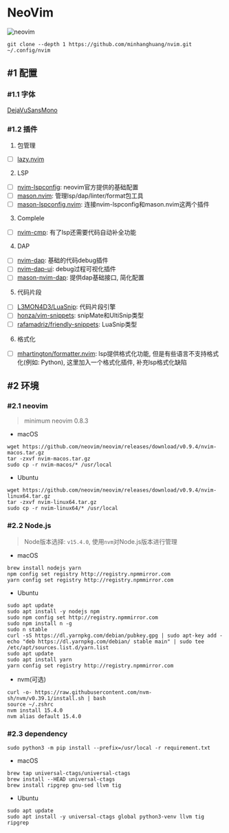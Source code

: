 # NeoVim

![neovim](./data/images/cpp-debug.gif)

```shell
git clone --depth 1 https://github.com/minhanghuang/nvim.git ~/.config/nvim
```

## #1 配置

### #1.1 字体

[DejaVuSansMono](https://www.nerdfonts.com/font-downloads)

### #1.2 插件

1. 包管理

- [ ] [lazy.nvim](https://github.com/folke/lazy.nvim)

2. LSP

- [ ] [nvim-lspconfig](https://github.com/neovim/nvim-lspconfig): neovim官方提供的基础配置
- [ ] [mason.nvim](https://github.com/williamboman/mason.nvim): 管理lsp/dap/linter/format包工具
- [ ] [mason-lspconfig.nvim](https://github.com/williamboman/mason-lspconfig.nvim): 连接nvim-lspconfig和mason.nvim这两个插件

3. Complele

- [ ] [nvim-cmp](https://github.com/hrsh7th/nvim-cmp): 有了lsp还需要代码自动补全功能

4. DAP

- [ ] [nvim-dap](https://github.com/mfussenegger/nvim-dap): 基础的代码debug插件
- [ ] [nvim-dap-ui](https://github.com/rcarriga/nvim-dap-ui): debug过程可视化插件
- [ ] [mason-nvim-dap](https://github.com/jay-babu/mason-nvim-dap.nvim): 提供dap基础接口, 简化配置

5. 代码片段

- [ ] [L3MON4D3/LuaSnip](https://github.com/L3MON4D3/LuaSnip): 代码片段引擎 
- [ ] [honza/vim-snippets](https://github.com/honza/vim-snippets): snipMate和UltiSnip类型
- [ ] [rafamadriz/friendly-snippets](https://github.com/rafamadriz/friendly-snippets): LuaSnip类型

6. 格式化

- [ ] [mhartington/formatter.nvim](https://github.com/mhartington/formatter.nvim): lsp提供格式化功能, 但是有些语言不支持格式化(例如: Python), 这里加入一个格式化插件, 补充lsp格式化缺陷

## #2 环境

### #2.1 neovim

> minimum neovim 0.8.3

- macOS

```shell
wget https://github.com/neovim/neovim/releases/download/v0.9.4/nvim-macos.tar.gz
tar -zxvf nvim-macos.tar.gz
sudo cp -r nvim-macos/* /usr/local
```

- Ubuntu

```
wget https://github.com/neovim/neovim/releases/download/v0.9.4/nvim-linux64.tar.gz
tar -zxvf nvim-linux64.tar.gz
sudo cp -r nvim-linux64/* /usr/local
```

### #2.2 Node.js

> Node版本选择: `v15.4.0`, 使用`nvm`对Node.js版本进行管理

- macOS

```shell
brew install nodejs yarn
npm config set registry http://registry.npmmirror.com
yarn config set registry http://registry.npmmirror.com
```

- Ubuntu

```shell
sudo apt update
sudo apt install -y nodejs npm
sudo npm config set http://registry.npmmirror.com
sudo npm install n -g
sudo n stable
curl -sS https://dl.yarnpkg.com/debian/pubkey.gpg | sudo apt-key add -
echo "deb https://dl.yarnpkg.com/debian/ stable main" | sudo tee /etc/apt/sources.list.d/yarn.list
sudo apt update
sudo apt install yarn
yarn config set registry http://registry.npmmirror.com
```

- nvm(可选)

```shell
curl -o- https://raw.githubusercontent.com/nvm-sh/nvm/v0.39.1/install.sh | bash
source ~/.zshrc
nvm install 15.4.0
nvm alias default 15.4.0
```

### #2.3 dependency

```shell
sudo python3 -m pip install --prefix=/usr/local -r requirement.txt
```

- macOS

```shell
brew tap universal-ctags/universal-ctags
brew install --HEAD universal-ctags
brew install ripgrep gnu-sed llvm tig
```

- Ubuntu

```shell
sudo apt update
sudo apt install -y universal-ctags global python3-venv llvm tig ripgrep
```
